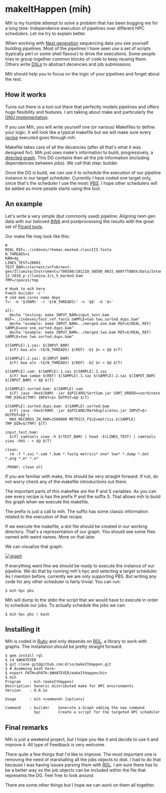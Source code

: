 # makeItHappen (mih)

  Mih is my humble attempt to solve a problem that has been bugging me for
  a long time: Independence execution of pipelines over different HPC schedulers.
  Let me try to explain better.

  When working with [Next generation](http://blog.goldenhelix.com/?p=423)
  sequencing data you see yourself building pipelines. Most of the pipelines
  I have seen use a set of scripts (typically perl or some shell flavour) to
  drive the executions. Some people tries to group together common blocks of
  code to keep reusing them. Others write [DSLs](http://en.wikipedia.org/wiki/Domain-specific_language)
  to abstract decencies and job submissions.

  Mih should help you to focus on the logic of your pipelines and forget about
  the rest.

## How it works

  Turns out there is a tool out there that perfectly models pipelines and
  offers huge flexibility and features. I am talking about make and particularly
  the [GNU implementation](http://www.gnu.org/software/make/).

  If you use Mih, you will write yourself one (or various) Makefiles to define
  your logic. It will look like a typical makefile but we will make sure every
  [recipe](http://www.gnu.org/software/make/manual/make.html#Introduction)
  executed goes through mih.

  Makefile takes care of all the decencies (after all that's what it was
  designed for). Mih just uses make's information to build, progressively,
  a [directed graph](http://en.wikipedia.org/wiki/Directed_graph). This
  DG contains then all the job information (including dependencies between
  jobs). We call that step: builder.

  Once the DG is build, we can use it to schedule the execution of our pipeline
  instance in our target scheduler. Currently I have coded one target only,
  since that's the scheduler I use the most: [PBS](http://en.wikipedia.org/wiki/Portable_Batch_System).
  I hope other schedulers will be added as more people starts using this tool.

## An example

  Let's write a very simple (but commonly used) pipeline: Aligning next-gen data
  with our beloved [BWA](http://bio-bwa.sourceforge.net/) and postprocessing
  the results with the great set of [Picard tools](http://picard.sourceforge.net/command-line-overview.shtml).

  Our make file may look like this:

    #
    REAL_REF=../indexes/rhemac.masked.classIII.fasta
    N_THREADS=1
    RAM=4g
    LINES_TEST=20001
    TEST_BAM=/stornext/snfs0/next-gen/Illumina/Instruments/700580/101210_SN580_0033_A80Y7TABXX/Data/Intensities/BaseCalls/GERALD_21-12-2010_p-illumina.3/s_5_marked.bam
    TMP=/space1/tmp

    # Hook to mih here
    F=mih builder -c '
    # cmd mem cores name deps
    T=' -m '$(RAM)' -r '$(N_THREADS)' -n '$@' -d '$+'

    all:
      @echo "testing: make INPUT_BAM=input_test.bam REF=../indexes/test.ref.fasta SAMPLE=two two.sorted.dups.bam"
      @echo "example: make INPUT_BAM=../merged.one.bam REF=$(REAL_REF) SAMPLE=one one.sorted.dups.bam"
      @echo "example: make INPUT_BAM=../merged.two.bam REF=$(REAL_REF) SAMPLE=two two.sorted.dups.bam"

    $(SAMPLE).1.sai: $(INPUT_BAM)
      $(F) bwa aln -t$(N_THREADS) $(REF) -b1 $< > $@ $(T)

    $(SAMPLE).2.sai: $(INPUT_BAM)
      $(F) bwa aln -t$(N_THREADS) $(REF) -b2 $< > $@ $(T)

    $(SAMPLE).sam: $(SAMPLE).1.sai $(SAMPLE).2.sai
      $(F) bwa sampe $(REF) $(SAMPLE).1.sai $(SAMPLE).2.sai $(INPUT_BAM) $(INPUT_BAM) > $@ $(T)

    $(SAMPLE).sorted.bam: $(SAMPLE).sam
      $(F) java -Xmx$(RAM) -jar $$PICARD/SortSam.jar SORT_ORDER=coordinate TMP_DIR=$(TMP) INPUT=$< OUTPUT=$@ $(T)

    $(SAMPLE).sorted.dups.bam: $(SAMPLE).sorted.bam
      $(F) java -Xmx$(RAM) -jar $$PICARD/MarkDuplicates.jar INPUT=$< OUTPUT=$@ \
      MAX_RECORDS_IN_RAM=2500000 METRICS_FILE=metrics.$(SAMPLE) TMP_DIR=$(TMP) $(T)

    input_test.bam:
      $(F) samtools view -h $(TEST_BAM) | head -$(LINES_TEST) | samtools view -hbS - > $@ $(T)

    clean:
      rm -f *.sai *.sam *.bam *.fastq metrics* one* two* *.dump *.dot *.png *.e* *.o*

    .PHONY: clean all

  If you are familiar with make, this should be very straight forward. If not,
  do not worry check any of the makefile introductions out there.

  The important parts of this makefike are the P and S variables. As you can see
  every recipe is has the prefix P and the suffix S. That allows mih to build
  the graph when we execute the makefile.

  The prefix is just a call to mih. The suffix has some classic information
  related to the execution of that recipe.

  If we execute the makefile, a dot file should be created in our working
  directory. That's a representation of our graph. You should see some files
  named with weird names. More on that later.

  We can visualize that graph:

  [![graph](http://is04607.com/mih/mih-image1.png)](http://is04607.com/mih/mih-image1.png)

  If everything went fine we should be ready to execute the instance of our
  pipeline. We do that by running mih's hpc and selecting a target scheduler.
  As I mention before, currently we are only supporting PBS. But writing any
  code for any other scheduler is fairly trivial. You can run:

    $ mih hpc pbs

  Mih will dump to the stdin the script that we would have to execute in order
  to schedule our jobs. To actually schedule the jobs we can:

    $ mih hpc pbs | bash

## Installing it

  Mih is coded in [Ruby](http://www.ruby-lang.org/en/) and only depends on [RGL](http://rgl.rubyforge.org/rgl/index.html),
  a library to work with graphs. The installation should be pretty straight
  forward:

    $ gem install rgl
    $ cd $WHATEVER
    $ git clone git@github.com:drio/makeItHappen.git
    $ # Asumming bash here:
    $ export PATH=$PATH:$WHATEVER/makeItHappen/bin
    $ mih
    Program    : mih (makeItHappen)
    Description: Generic distributed make for HPC environments
    Version    : 0.0.1a

    Usage      : mih <command> [options]

    Command    : builder    Generate a Graph adding the new command
                 hpc        Create a script for the targeted HPC scheduler


## Final remarks

  Mih is just a weekend project, but I hope you like it and decide to use it
  and improve it. All type of Feedback is very welcome.

  There quite a few things that I'd like to improve. The most important one is
  removing the need of marshalling all the jobs objects to disk.  I had to do
  that because I was having issues parsing them with
  [RGL](http://rgl.rubyforge.org/rgl/index.html). I am sure there has to be
  a better way so the job objects can be included within the file that represents
  the DG. Feel free to look around.

  There are some other things but I hope we can work on them all together.
